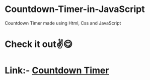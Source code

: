 # Countdown-Timer-in-JavaScript
Countdown Timer made using Html, Css and JavaScript
<br>
# Check it out✌😋 
# Link:- <a href="https://advaittrivedi1122.github.io/Countdown-Timer-in-JavaScript/" target="_blank">Countdown Timer</a>

